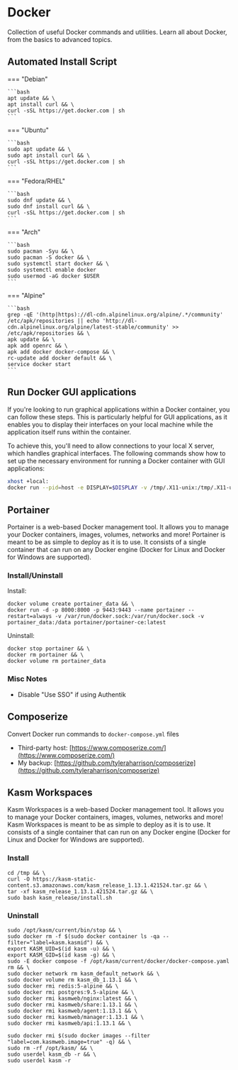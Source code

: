 # Docker

Collection of useful Docker commands and utilities. Learn all about Docker, from the basics to advanced topics.

## Automated Install Script

=== "Debian"

    ```bash
    apt update && \
    apt install curl && \
    curl -sSL https://get.docker.com | sh
    ```

=== "Ubuntu"

    ```bash
    sudo apt update && \
    sudo apt install curl && \
    curl -sSL https://get.docker.com | sh
    ```

=== "Fedora/RHEL"

    ```bash
    sudo dnf update && \
    sudo dnf install curl && \
    curl -sSL https://get.docker.com | sh
    ```

=== "Arch"

    ```bash
    sudo pacman -Syu && \
    sudo pacman -S docker && \
    sudo systemctl start docker && \
    sudo systemctl enable docker
    sudo usermod -aG docker $USER
    ```

=== "Alpine"

    ```bash
    grep -qE '(http|https)://dl-cdn.alpinelinux.org/alpine/.*/community' /etc/apk/repositories || echo 'http://dl-cdn.alpinelinux.org/alpine/latest-stable/community' >> /etc/apk/repositories && \
    apk update && \
    apk add openrc && \
    apk add docker docker-compose && \
    rc-update add docker default && \
    service docker start
    ```

## Run Docker GUI applications

If you're looking to run graphical applications within a Docker container, you can follow these steps. This is particularly helpful for GUI applications, as it enables you to display their interfaces on your local machine while the application itself runs within the container.

To achieve this, you'll need to allow connections to your local X server, which handles graphical interfaces. The following commands show how to set up the necessary environment for running a Docker container with GUI applications:

```bash
xhost +local:
docker run --pid=host -e DISPLAY=$DISPLAY -v /tmp/.X11-unix:/tmp/.X11-unix:ro image
```

## Portainer

Portainer is a web-based Docker management tool. It allows you to manage your Docker containers, images, volumes, networks and more! Portainer is meant to be as simple to deploy as it is to use. It consists of a single container that can run on any Docker engine (Docker for Linux and Docker for Windows are supported).

### Install/Uninstall

Install:

    docker volume create portainer_data && \
    docker run -d -p 8000:8000 -p 9443:9443 --name portainer --restart=always -v /var/run/docker.sock:/var/run/docker.sock -v portainer_data:/data portainer/portainer-ce:latest

Uninstall:

    docker stop portainer && \
    docker rm portainer && \
    docker volume rm portainer_data

### Misc Notes

- Disable "Use SSO" if using Authentik

## Composerize

Convert Docker run commands to `docker-compose.yml` files

- Third-party host: [https://www.composerize.com/](https://www.composerize.com/)
- My backup: [https://github.com/tyleraharrison/composerize](https://github.com/tyleraharrison/composerize)

## Kasm Workspaces

Kasm Workspaces is a web-based Docker management tool. It allows you to manage your Docker containers, images, volumes, networks and more! Kasm Workspaces is meant to be as simple to deploy as it is to use. It consists of a single container that can run on any Docker engine (Docker for Linux and Docker for Windows are supported).

### Install

    cd /tmp && \
    curl -O https://kasm-static-content.s3.amazonaws.com/kasm_release_1.13.1.421524.tar.gz && \
    tar -xf kasm_release_1.13.1.421524.tar.gz && \
    sudo bash kasm_release/install.sh

### Uninstall

    sudo /opt/kasm/current/bin/stop && \
    sudo docker rm -f $(sudo docker container ls -qa --filter="label=kasm.kasmid") && \
    export KASM_UID=$(id kasm -u) && \
    export KASM_GID=$(id kasm -g) && \
    sudo -E docker compose -f /opt/kasm/current/docker/docker-compose.yaml rm && \
    sudo docker network rm kasm_default_network && \
    sudo docker volume rm kasm_db_1.13.1 && \
    sudo docker rmi redis:5-alpine && \
    sudo docker rmi postgres:9.5-alpine && \
    sudo docker rmi kasmweb/nginx:latest && \
    sudo docker rmi kasmweb/share:1.13.1 && \
    sudo docker rmi kasmweb/agent:1.13.1 && \
    sudo docker rmi kasmweb/manager:1.13.1 && \
    sudo docker rmi kasmweb/api:1.13.1 && \

    sudo docker rmi $(sudo docker images --filter "label=com.kasmweb.image=true" -q) && \
    sudo rm -rf /opt/kasm/ && \
    sudo userdel kasm_db -r && \
    sudo userdel kasm -r
